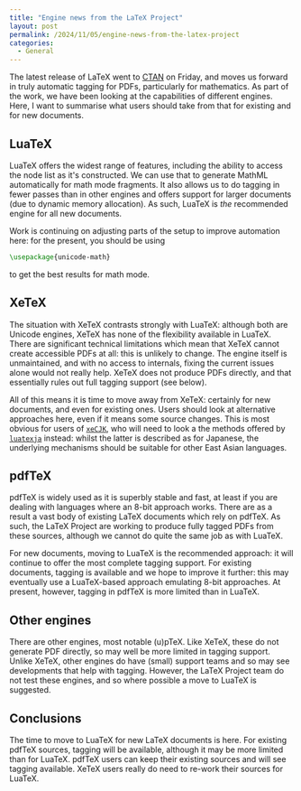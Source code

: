 ```yaml
---
title: "Engine news from the LaTeX Project"
layout: post
permalink: /2024/11/05/engine-news-from-the-latex-project
categories:
  - General
---
```


The latest release of LaTeX went to [CTAN](https://ctan.org) on Friday, and
moves us forward in truly automatic tagging for PDFs, particularly for
mathematics. As part of the work, we have been looking at the capabilities of
different engines. Here, I want to summarise what users should take from that
for existing and for new documents.

## LuaTeX

LuaTeX offers the widest range of features, including the ability to access the
node list as it's constructed. We can use that to generate MathML automatically
for math mode fragments. It also allows us to do tagging in fewer passes than
in other engines and offers support for larger documents (due to dynamic memory
allocation). As such, LuaTeX is _the_ recommended engine for all new documents.

Work is continuing on adjusting parts of the setup to improve automation here:
for the present, you should be using
```latex
\usepackage{unicode-math}
```
to get the best results for math mode.

## XeTeX

The situation with XeTeX contrasts strongly with LuaTeX: although both are
Unicode engines, XeTeX has none of the flexibility available in LuaTeX. There
are significant technical limitations which mean that XeTeX cannot create
accessible PDFs at all: this is unlikely to change. The engine itself is
unmaintained, and with no access to internals, fixing the current issues alone
would not really help. XeTeX does not produce PDFs directly, and that
essentially rules out full tagging support (see below).

All of this means it is time to move away from XeTeX: certainly for new
documents, and even for existing ones. Users should look at alternative
approaches here, even if it means some source changes. This is most obvious for
users of [`xeCJK`](https://ctan.org/pkg/xecjk), who will need to look a the
methods offered by [`luatexja`](https://ctan.org/pkg/luatexja) instead: whilst
the latter is described as for Japanese, the underlying mechanisms should be
suitable for other East Asian languages.

## pdfTeX

pdfTeX is widely used as it is superbly stable and fast, at least if you are
dealing with languages where an 8-bit approach works. There are as a result a
vast body of existing LaTeX documents which rely on pdfTeX. As such, the LaTeX
Project are working to produce fully tagged PDFs from these sources, although
we cannot do quite the same job as with LuaTeX.

For new documents, moving to LuaTeX is the recommended approach: it will
continue to offer the most complete tagging support. For existing documents,
tagging is available and we hope to improve it further: this may eventually use
a LuaTeX-based approach emulating 8-bit approaches. At present, however,
tagging in pdfTeX is more limited than in LuaTeX.

## Other engines

There are other engines, most notable (u)pTeX. Like XeTeX, these do not
generate PDF directly, so may well be more limited in tagging support. Unlike
XeTeX, other engines do have (small) support teams and so may see developments
that help with tagging. However, the LaTeX Project team do not test these
engines, and so where possible a move to LuaTeX is suggested.
 
## Conclusions

The time to move to LuaTeX for new LaTeX documents is here. For existing pdfTeX
sources, tagging will be available, although it may be more limited than for
LuaTeX. pdfTeX users can keep their existing sources and will see tagging
available. XeTeX users really do need to re-work their sources for LuaTeX.